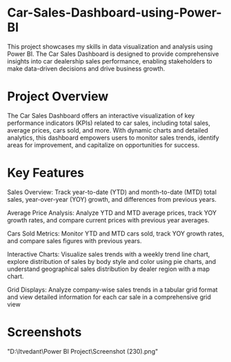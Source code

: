# Car-Sales-Dashboard-using-Power-BI
This project showcases my skills in data visualization and analysis using Power BI. The Car Sales Dashboard is designed to provide comprehensive insights into car dealership sales performance, enabling stakeholders to make data-driven decisions and drive business growth.

# Project Overview
The Car Sales Dashboard offers an interactive visualization of key performance indicators (KPIs) related to car sales, including total sales, average prices, cars sold, and more. With dynamic charts and detailed analytics, this dashboard empowers users to monitor sales trends, identify areas for improvement, and capitalize on opportunities for success.

# Key Features
Sales Overview: Track year-to-date (YTD) and month-to-date (MTD) total sales, year-over-year (YOY) growth, and differences from previous years.

Average Price Analysis: Analyze YTD and MTD average prices, track YOY growth rates, and compare current prices with previous year averages.

Cars Sold Metrics: Monitor YTD and MTD cars sold, track YOY growth rates, and compare sales figures with previous years.

Interactive Charts: Visualize sales trends with a weekly trend line chart, explore distribution of sales by body style and color using pie charts, and understand 
geographical sales distribution by dealer region with a map chart.

Grid Displays: Analyze company-wise sales trends in a tabular grid format and view detailed information for each car sale in a comprehensive grid view

# Screenshots
"D:\Itvedant\Power BI Project\Screenshot (230).png"
